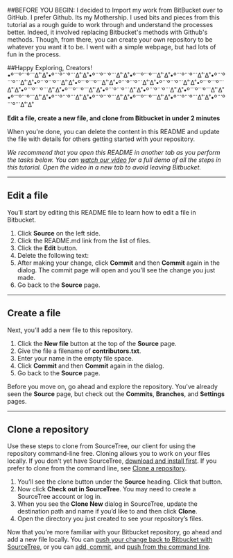 ##BEFORE YOU BEGIN: I decided to Import my work from BitBucket over to GitHub. I prefer Github. Its my Mothership.
I used bits and pieces from this tutorial as a rough guide to work through and understand the processes better. Indeed, it involved replacing Bitbucket's methods with Github's methods. Though, from there, you can create your own repository to be whatever you want it to be. I went with a simple webpage, but had lots of fun in the process.

##Happy Exploring, Creators!•º¨˙º¨˙º¨˙∆˚˙∆˚•º¨˙º¨˙º¨˙∆˚˙∆˚•º¨˙º¨˙º¨˙∆˚˙∆˚•º¨˙º¨˙º¨˙∆˚˙∆˚•º¨˙º¨˙º¨˙∆˚˙∆˚•º¨˙º¨˙º¨˙∆˚˙∆˚•º¨˙º¨˙º¨˙∆˚˙∆˚•º¨˙º¨˙º¨˙∆˚˙∆˚•º¨˙º¨˙º¨˙∆˚˙∆˚•º¨˙º¨˙º¨˙∆˚˙∆˚•º¨˙º¨˙º¨˙∆˚˙∆˚•º¨˙º¨˙º¨˙∆˚˙∆˚•º¨˙º¨˙º¨˙∆˚˙∆˚•º¨˙º¨˙º¨˙∆˚˙∆˚•º¨˙º¨˙º¨˙∆˚˙∆˚•º¨˙º¨˙º¨˙∆˚˙∆˚•º¨˙º¨˙º¨˙∆˚˙∆˚•º¨˙º¨˙º¨˙∆˚˙∆˚•º¨˙º¨˙º¨˙∆˚˙∆˚•º¨˙º¨˙º¨˙∆˚˙∆˚•º¨˙º¨˙º¨˙∆˚˙∆˚•º¨˙º¨˙º¨˙∆˚˙∆˚

**Edit a file, create a new file, and clone from Bitbucket in under 2 minutes**

When you're done, you can delete the content in this README and update the file with details for others getting started with your repository.

*We recommend that you open this README in another tab as you perform the tasks below. You can [watch our video](https://youtu.be/0ocf7u76WSo) for a full demo of all the steps in this tutorial. Open the video in a new tab to avoid leaving Bitbucket.*

---

## Edit a file

You’ll start by editing this README file to learn how to edit a file in Bitbucket.

1. Click **Source** on the left side.
2. Click the README.md link from the list of files.
3. Click the **Edit** button.
4. Delete the following text: 
5. After making your change, click **Commit** and then **Commit** again in the dialog. The commit page will open and you’ll see the change you just made.
6. Go back to the **Source** page.

---

## Create a file

Next, you’ll add a new file to this repository.

1. Click the **New file** button at the top of the **Source** page.
2. Give the file a filename of **contributors.txt**.
3. Enter your name in the empty file space.
4. Click **Commit** and then **Commit** again in the dialog.
5. Go back to the **Source** page.

Before you move on, go ahead and explore the repository. You've already seen the **Source** page, but check out the **Commits**, **Branches**, and **Settings** pages.

---

## Clone a repository

Use these steps to clone from SourceTree, our client for using the repository command-line free. Cloning allows you to work on your files locally. If you don't yet have SourceTree, [download and install first](https://www.sourcetreeapp.com/). If you prefer to clone from the command line, see [Clone a repository](https://confluence.atlassian.com/x/4whODQ).

1. You’ll see the clone button under the **Source** heading. Click that button.
2. Now click **Check out in SourceTree**. You may need to create a SourceTree account or log in.
3. When you see the **Clone New** dialog in SourceTree, update the destination path and name if you’d like to and then click **Clone**.
4. Open the directory you just created to see your repository’s files.

Now that you're more familiar with your Bitbucket repository, go ahead and add a new file locally. You can [push your change back to Bitbucket with SourceTree](https://confluence.atlassian.com/x/iqyBMg), or you can [add, commit,](https://confluence.atlassian.com/x/8QhODQ) and [push from the command line](https://confluence.atlassian.com/x/NQ0zDQ).
